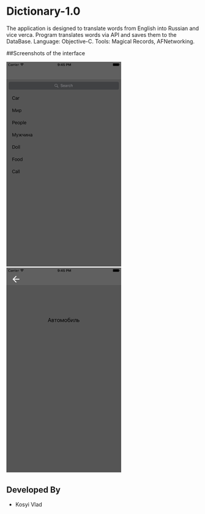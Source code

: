 # Dictionary-1.0

The application is designed to translate words from English into Russian and vice verca.
Program translates words via API and saves them to the DataBase. 
Language: Objective-C.
Tools: Magical Records, AFNetworking. 

##Screenshots of the interface

<img src="https://github.com/vlaskos/Dictionary-1.0/blob/master/Resources/1.png" width="300">
<img src="https://github.com/vlaskos/Dictionary-1.0/blob/master/Resources/2.png" width="300">

Developed By
------------
* Kosyi Vlad
